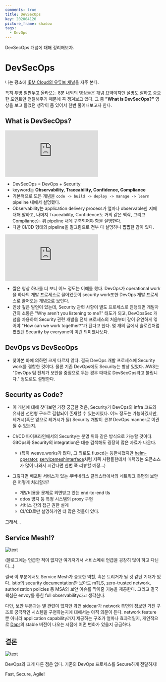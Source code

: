 ```yaml
---
comments: true
title: DevSecOps
key: 202004120
picture_frame: shadow
tags:
  - DevOps
---
```


DevSecOps 개념에 대해 정리해보자.

<!--more-->

# DevSecOps

나는 평소에 [IBM Cloud의 유튜브 채널](https://www.youtube.com/user/IBMCloud)을 자주 본다.

특히 투명 칠판두고 올라오는 8분 내외의 영상들은 개념 요약이지만 설명도 잘하고 중요한 포인트만 전달해주기 때문에 꼭 챙겨보고 있다. 그 중 **"What is DevSecOps?"** 영상을 보고 들었던 생각이 좀 있어서 한번 풀어내보고자 한다.

## What is DevSecOps? 

<iframe
src="https://www.youtube.com/embed/J73MELGF6u0"
frameborder="0"
allow="accelerometer; autoplay; encrypted-media; gyroscope; picture-in-picture"
allowfullscreen
></iframe>

- DevSecOps = DevOps + Security
- keyword는 **Observability, Traceability, Confidence, Compliance**
- 기본적으로 모든 개념을 `code -> build -> deploy -> manage -> learn` pipeline 내에서 설명했다. 
- Observability는 application delivery process가 얼마나 observable한 지에 대해 말하고, 나머지 Traceability, Confidence도 거의 같은 맥락, 그리고 Compliance는 위 pipeline 내에 구축되어야 함을 설명한다.
- 다만 CI/CD 형태의 pipeline을 밑그림으로 전부 다 설명하니 찝찝한 감이 있다.

<iframe
src="https://www.youtube.com/embed/6l0RYbXd86k"
frameborder="0"
allow="accelerometer; autoplay; encrypted-media; gyroscope; picture-in-picture"
allowfullscreen
></iframe>

- 짧은 영상 하나를 더 보니 어느 정도는 이해를 했다. DevOps가 operational work을 하나의 개발 프로세스로 끌어왔듯이 security work또한 DevOps 개발 프로세스로 끌어오는 개념으로 보인다.
- 인상 깊은 발언이 있는데, Security 관련 사항이 별도 프로세스로 진행되면 개발자간의 소통은 "Why aren't you listening to me?" 태도가 되고, DevOpsSec 개념을 차용하여 Security 관련 개발을 전체 프로세스의 처음부터 같이 유연하게 엮어야 "How can we work together?"가 된다고 한다. 몇 개의 글에서 슬로건처럼 봤었던 Security by everyone이 이런 의미였나보다.

## DevOps vs DevSecOps

- 찾아본 바에 의하면 크게 다르지 않다. 결국 DevOps 개발 프로세스에 Security work를 결합한 것이다. 물론 기존 DevOps에도 Security는 항상 있었다. AWS는 "DevOps 팀 전체가 보안을 중점으로 두는 경우 때때로 DevSecOps라고 불립니다." 정도로도 설명한다.

## Security as Code?

- 이 개념에 대해 찾다보면 가장 궁금한 것은, Security가 DevOps의 infra 코드와 유사한 선언형 구조로 결합되어  존재할 수 있는지였다. 어느 정도는 가능하겠지만, 레거시(혹은 앞으로 레거시가 될) Security 개발이 *전부* DevOps manner로 이관될 수 있는지.
- CI/CD 파이프라인에서의 Security는 분명 위와 같은 방식으로 가능할 것이다. GitOps와 Security의 integration은 대충 검색해도 굉장히 많은 자료가 나온다.
  - (특히 weave.works가 많다, 그 외로도 fluxcd는 등한시했지만 [helm-operator](https://github.com/fluxcd/helm-operator), [servicemeshinterface](https://github.com/servicemeshinterface/smi-spec)처럼 저쪽 사람들한테서 매력있는 오픈소스가 많이 나와서 시간나면 한번 쭉 리뷰할 예정...)

- 그렇다면 배포된 서비스가 있는 쿠버네티스 클러스터에서의 네트워크 측면의 보안은 어떻게 처리할까? 
  - 개발비용을 문제로 외면받고 있는 end-to-end tls
  - ddos 방지 등 특정 시스템의 proxy 구현
  - 서비스 간의 접근 권한 설계
  - CI/CD로만 설명하기엔 더 많은 것들이 있다.

그래서...

## Service Mesh!?

![text](https://raw.githubusercontent.com/rokrokss/blog/master/assets/images/devsecops/0.png)

(블로그에는 언급한 적이 없지만 여기저기서 서비스메쉬 언급을 굉장히 많이 하고 다닌다...)

결국 이 부분에서도 Service Mesh가 중요한 역할, 혹은 트리거가 될 것 같단 기대가 있다.
[Istio의 security documentation](https://istio.io/docs/concepts/security/)만 보아도 mTLS, zero-trusted network, authorization policies 등 MSA의 보안 이슈를 막아줄 기능을 제공한다.
그리고 결국 핵심은 envoy를 통한 full observability라고 생각한다.

다만, 보안 부분과는 별 관련이 없지만 과연 sidecar가 network 측면의 정보만 가진 구조로 궁극적인 시스템을 구현하는지에 대해서는 아직 의문이 든다.
network feature 뿐 아니라 application capability까지 제공하는 구조가 얼마나 효과적일지, 개인적으로 [Dapr](https://github.com/dapr/dapr)의 stable 버전이 나오는 시점에 어떤 변화가 있을지 궁금하다.

## 결론

![text](https://raw.githubusercontent.com/rokrokss/blog/master/assets/images/devsecops/1.png)

DevOps와 크게 다른 점은 없다. 기존의 DevOps 프로세스를 Secure하게 전달하자!

Fast, Secure, Agile!

